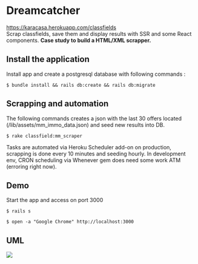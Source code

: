# Dreamcatcher

https://karacasa.herokuapp.com/classfields <br/>
Scrap classfields, save them and display results with SSR and some React components.
<b>Case study to build a HTML/XML scrapper.</b>

## Install the application

Install app and create a postgresql database with following commands :

```
$ bundle install && rails db:create && rails db:migrate
```

## Scrapping and automation

The following commands creates a json with the last 30 offers located (/lib/assets/mm_immo_data.json) and seed new results into DB.

```
$ rake classfield:mm_scraper
```

Tasks are automated via Heroku Scheduler add-on on production, scrapping is done every 10 minutes and seeding hourly.
In development env, CRON scheduling via Whenever gem does need some work ATM (erroring right now).

## Demo

Start the app and access on port 3000

```
$ rails s
```

```
$ open -a "Google Chrome" http://localhost:3000
```

## UML

![
](https://i.imgur.com/RPNfXJn.png)
